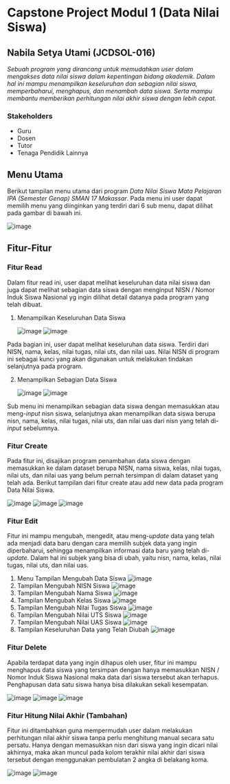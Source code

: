 # **Capstone Project Modul 1 (Data Nilai Siswa)**
## Nabila Setya Utami (JCDSOL-016)
*Sebuah program yang dirancang untuk memudahkan user dalam mengakses data nilai siswa dalam kepentingan bidang akademik. Dalam hal ini mampu menampilkan keseluruhan dan sebagian nilai siswa, memperbaharui, menghapus, dan menambah data siswa. Serta mampu membantu memberikan perhitungan nilai akhir siswa dengan lebih cepat.*

### Stakeholders
- Guru
- Dosen
- Tutor
- Tenaga Pendidik Lainnya

## **Menu Utama**
Berikut tampilan menu utama dari program *Data Nilai Siswa Mata Pelajaran IPA (Semester Genap) SMAN 17 Makassar*. Pada menu ini user dapat memilih menu yang diinginkan yang terdiri dari 6 sub menu, dapat dilihat pada gambar di bawah ini. 

   ![image](https://github.com/user-attachments/assets/77cb2a7c-7f8d-4085-8819-83421e10ee3d)

## **Fitur-Fitur**
### **Fitur Read**
Dalam fitur read ini, user dapat melihat keseluruhan data nilai siswa dan juga dapat melihat sebagian data siswa dengan menginput NISN / Nomor Induk Siswa Nasional yg ingin dilihat detail datanya pada program yang telah dibuat.
1. Menampilkan Keseluruhan Data Siswa

   ![image](https://github.com/user-attachments/assets/049e6a2e-4f6e-4de7-81c6-8072c4e70523)
   ![image](https://github.com/user-attachments/assets/155b56c6-f40c-44b7-b969-d70fee18ad5d)

Pada bagian ini, user dapat melihat keseluruhan data siswa. Terdiri dari NISN, nama, kelas, nilai tugas, nilai uts, dan nilai uas. Nilai NISN di program ini sebagai kunci yang akan digunakan untuk melakukan tindakan selanjutnya pada program.

2. Menampilkan Sebagian Data Siswa 

   ![image](https://github.com/user-attachments/assets/4dd225f0-bd38-44c5-86af-6a0fdb160acd)
   ![image](https://github.com/user-attachments/assets/a4edb366-fb1d-4655-ad90-0a41d13020e8)

Sub menu ini menampilkan sebagian data siswa dengan memasukkan atau meng-*input* nisn siswa, selanjutnya akan menampilkan data siswa berupa nisn, nama, kelas, nilai tugas, nilai uts, dan nilai uas dari nisn yang telah di-*input* sebelumnya.

### **Fitur Create**
Pada fitur ini, disajikan program penambahan data siswa dengan memasukkan ke dalam dataset berupa NISN, nama siswa, kelas, nilai tugas, nilai uts, dan nilai uas yang belum pernah tersimpan di dalam dataset yang telah ada. Berikut tampilan dari fitur create atau add new data pada program Data Nilai Siswa.

   ![image](https://github.com/user-attachments/assets/539749f0-a19d-4e31-b5d9-4e61bd801956)
   ![image](https://github.com/user-attachments/assets/2b59f321-5e67-4be8-9837-a9ff30580cdf)
   ![image](https://github.com/user-attachments/assets/0ad31f46-0149-4ddd-b42f-80f58758e6a3)


### **Fitur Edit**
Fitur ini mampu mengubah, mengedit, atau meng-*update* data yang telah ada menjadi data baru dengan cara memilih subjek data yang ingin diperbaharui, sehingga menampilkan informasi data baru yang telah di-*update*. Dalam hal ini subjek yang bisa di ubah, yaitu nisn, nama, kelas, nilai tugas, nilai uts, dan nilai uas.

1. Menu Tampilan Mengubah Data Siswa
   ![image](https://github.com/user-attachments/assets/22aa0a9e-e4b8-4d8c-9c8a-c3a37811df75)
2. Tampilan Mengubah NISN Siswa
   ![image](https://github.com/user-attachments/assets/65809281-1473-4532-8a43-26b940f58df1)
3. Tampilan Mengubah Nama Siswa
   ![image](https://github.com/user-attachments/assets/a6fc6e11-e338-43b3-81c5-ccf7cd7839d9)
4. Tampilan Mengubah Kelas Siswa
   ![image](https://github.com/user-attachments/assets/c887f26f-653b-48ad-a79d-abca067870ad)
5. Tampilan Mengubah Nilai Tugas Siswa
   ![image](https://github.com/user-attachments/assets/dde25d02-97ce-421b-a0f8-34cf4adb9387)
6. Tampilan Mengubah Nilai UTS Siswa
   ![image](https://github.com/user-attachments/assets/16b8b359-9e2d-45db-af17-00906af7e88c)
7. Tampilan Mengubah Nilai UAS Siswa
   ![image](https://github.com/user-attachments/assets/25518db4-8d33-4826-afef-a99b9de640ad)
8. Tampilan Keseluruhan Data yang Telah Diubah
   ![image](https://github.com/user-attachments/assets/d91dc46a-f6b4-4638-9b88-8b208d73e0d7)

### **Fitur Delete**
Apabila terdapat data yang ingin dihapus oleh user, fitur ini mampu menghapus data siswa yang tersimpan dengan hanya memasukkan NISN / Nomor Induk Siswa Nasional maka data dari siswa tersebut akan terhapus. Penghapusan data satu siswa hanya bisa dilakukan sekali kesempatan.

   ![image](https://github.com/user-attachments/assets/ab097916-343d-4e7b-bc0f-6370641618e0)
   ![image](https://github.com/user-attachments/assets/ffb091b2-6002-492d-9224-95f5370ee07a)
   ![image](https://github.com/user-attachments/assets/18c9ebb8-b864-48cc-8a26-5f03a25a3f91)

### **Fitur Hitung Nilai Akhir (Tambahan)**
Fitur ini ditambahkan guna mempermudah user dalam melakukan perhitungan nilai akhir siswa tanpa perlu menghitung manual secara satu persatu. Hanya dengan memasukkan nisn dari siswa yang ingin dicari nilai akhirnya, maka akan muncul pada kolom terakhir nilai akhir dari siswa tersebut dengan menggunakan pembulatan 2 angka di belakang koma.

   ![image](https://github.com/user-attachments/assets/fa6a1ee6-46a5-4d42-ac70-0aa592c6fc2a)
   ![image](https://github.com/user-attachments/assets/1f06d183-46d6-4abc-910d-be96192d75b6)
